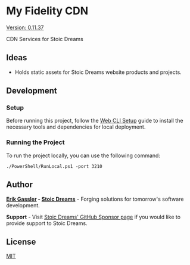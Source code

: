 # My Fidelity CDN

[Version: 0.11.37](https://github.com/StoicDreams/MyFiCDN)

CDN Services for Stoic Dreams

## Ideas

- Holds static assets for Stoic Dreams website products and projects.

## Development

### Setup

Before running this project, follow the [Web CLI Setup](https://webui.stoicdreams.com/tools/cli) guide to install the necessary tools and dependencies for local deployment.

### Running the Project

To run the project locally, you can use the following command:

```terminal:Run the project from the root directory
./PowerShell/RunLocal.ps1 -port 3210
```

## Author

**[Erik Gassler](https://www.erikgassler.com) - [Stoic Dreams](https://www.stoicdreams.com)** - Forging solutions for tomorrow's software development.

**Support** - Visit [Stoic Dreams' GitHub Sponsor page](https://github.com/sponsors/StoicDreams) if you would like to provide support to Stoic Dreams.

## License

[MIT](LICENSE)
